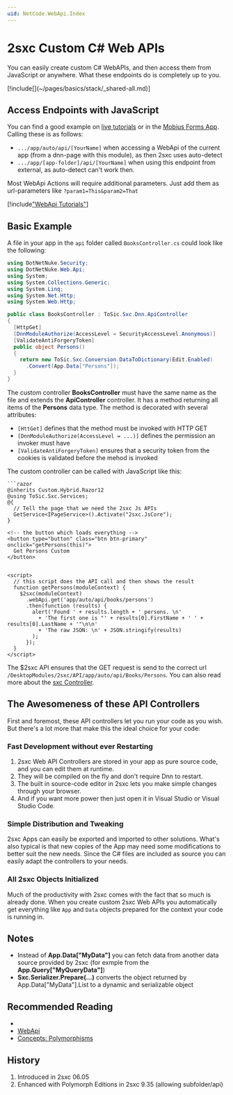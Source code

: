 ```yaml
---
uid: NetCode.WebApi.Index
---
```


# 2sxc Custom C# Web APIs

You can easily create custom C# WebAPIs, and then access them from JavaScript or anywhere. What these endpoints do is completely up to you.

<div class="context-box-process" width="100%">
  [!include[](~/pages/basics/stack/_shared-all.md)]
  <style>.context-box-process .process-web-api { visibility: visible; } </style>
</div>

## Access Endpoints with JavaScript

You can find a good example on [live tutorials](xref:Tut.WebApi) or in the [Mobius Forms App](xref:App.Mobius). Calling these is as follows:

* `.../app/auto/api/[YourName]` when accessing a WebApi of the current app (from a dnn-page with this module), as then 2sxc uses auto-detect
* `.../app/[app-folder]/api/[YourName]` when using this endpoint from external, as auto-detect can't work then.

Most WebApi Actions will require additional parameters. Just add them as url-parameters like `?param1=This&param2=That`


[!include["WebApi Tutorials"](~/shared/tutorials/web-api.md)]


## Basic Example

A file in your app in the `api` folder called `BooksController.cs` could look like the following:

```cs
using DotNetNuke.Security;
using DotNetNuke.Web.Api;
using System;
using System.Collections.Generic;
using System.Linq;
using System.Net.Http;
using System.Web.Http;

public class BooksController : ToSic.Sxc.Dnn.ApiController
{
  [HttpGet]
  [DnnModuleAuthorize(AccessLevel = SecurityAccessLevel.Anonymous)]
  [ValidateAntiForgeryToken]
  public object Persons()
  {
    return new ToSic.Sxc.Conversion.DataToDictionary(Edit.Enabled)
      .Convert(App.Data["Persons"]);
  }
}
```

The custom controller **BooksController** must have the same name as the file and extends the **ApiController** controller. It has a method returning all items of the **Persons** data type. The method is decorated with several attributes:
* `[HttGet]` defines that the method must be invoked with HTTP GET
* `[DnnModuleAuthorize(AccessLevel = ...)]` defines the permission an invoker must have
* `[ValidateAntiForgeryToken]` ensures that a security token from the cookies is validated before the mehod is invoked

The custom controller can be called with JavaScript like this:

```razor
```razor
@inherits Custom.Hybrid.Razor12
@using ToSic.Sxc.Services;
@{
  // Tell the page that we need the 2sxc Js APIs
  GetService<IPageService>().Activate("2sxc.JsCore"); 
}

<!-- the button which loads everything -->
<button type="button" class="btn btn-primary" onclick="getPersons(this)">
  Get Persons Custom
</button> 


<script>
  // this script does the API call and then shows the result
  function getPersons(moduleContext) {
    $2sxc(moduleContext)
      .webApi.get('app/auto/api/books/persons')
      .then(function (results) {
        alert('Found ' + results.length + ' persons. \n'
          + 'The first one is "' + results[0].FirstName + ' ' + results[0].LastName + '"\n\n'
          + 'The raw JSON: \n' + JSON.stringify(results)
        );
      });
  }
</script>
```

The $2sxc API ensures that the GET request is send to the correct url `/DesktopModules/2sxc/API/app/auto/api/Books/Persons`. You can also read more about the [sxc Controller](xref:JsCode.2sxcApi.Sxc.Index).


## The Awesomeness of these API Controllers

First and foremost, these API controllers let you run your code as you wish. But there's a lot more that make this the ideal choice for your code:

### Fast Development without ever Restarting

1. 2sxc Web API Controllers are stored in your app as pure source code, and you can edit them at runtime. 
1. They will be compiled on the fly and don't require Dnn to restart. 
1. The built in source-code editor in 2sxc lets you make simple changes through your browser.
1. And if you want more power then just open it in Visual Studio or Visual Studio Code.

### Simple Distribution and Tweaking

2sxc Apps can easily be exported and imported to other solutions. 
What's also typical is that new copies of the App may need some modifications to better suit the new needs. 
Since the C# files are included as source you can easily adapt the controllers to your needs. 

### All 2sxc Objects Initialized

Much of the productivity with 2sxc comes with the fact that so much is already done. 
When you create custom 2sxc Web APIs you automatically get everything like `App` and `Data` objects prepared for the context your code is running in. 



## Notes

* Instead of **App.Data["MyData"]** you can fetch data from another data source provided by 2sxc (for exmple from the **App.Query["MyQueryData"]**)
* **Sxc.Serializer.Prepare(...)** converts the object returned by App.Data["MyData"].List to a dynamic and serializable object



## Recommended Reading

* [](xref:Tut.WebApi)
* [WebApi](xref:WebApi.Index)
* [Concepts: Polymorphisms](xref:Basics.Polymorphism.Index)




## History

1. Introduced in 2sxc 06.05
1. Enhanced with Polymorph Editions in 2sxc 9.35 (allowing subfolder/api)

